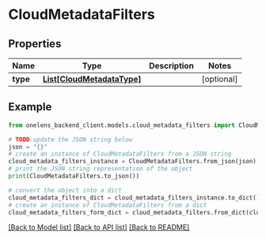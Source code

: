 # CloudMetadataFilters


## Properties

Name | Type | Description | Notes
------------ | ------------- | ------------- | -------------
**type** | [**List[CloudMetadataType]**](CloudMetadataType.md) |  | [optional] 

## Example

```python
from onelens_backend_client.models.cloud_metadata_filters import CloudMetadataFilters

# TODO update the JSON string below
json = "{}"
# create an instance of CloudMetadataFilters from a JSON string
cloud_metadata_filters_instance = CloudMetadataFilters.from_json(json)
# print the JSON string representation of the object
print(CloudMetadataFilters.to_json())

# convert the object into a dict
cloud_metadata_filters_dict = cloud_metadata_filters_instance.to_dict()
# create an instance of CloudMetadataFilters from a dict
cloud_metadata_filters_form_dict = cloud_metadata_filters.from_dict(cloud_metadata_filters_dict)
```
[[Back to Model list]](../README.md#documentation-for-models) [[Back to API list]](../README.md#documentation-for-api-endpoints) [[Back to README]](../README.md)


